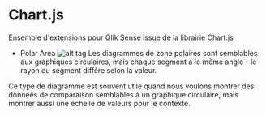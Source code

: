 # Chart.js
Ensemble d'extensions pour Qlik Sense issue de la librairie Chart.js
- Polar Area 
![alt tag](https://github.com/OPSO-BI/Extensions-Sense/blob/master/PolarArea/PolarChart.PNG)
Les diagrammes de zone polaires sont semblables aux graphiques circulaires, mais chaque segment a le même angle - le rayon du segment diffère selon la valeur.

Ce type de diagramme est souvent utile quand nous voulons montrer des données de comparaison semblables à un graphique circulaire, mais montrer aussi une échelle de valeurs pour le contexte.
